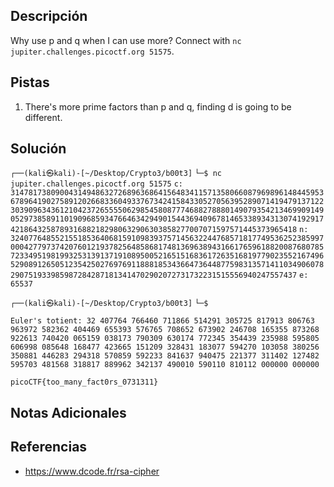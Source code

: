 ## Descripción

Why use p and q when I can use more? Connect with `nc jupiter.challenges.picoctf.org 51575`.
## Pistas

1. There's more prime factors than p and q, finding d is going to be different.

## Solución

`┌──(kali㉿kali)-[~/Desktop/Crypto3/b00t3]`
`└─$ nc jupiter.challenges.picoctf.org 51575` 
`c: 31478173809004314948632726896368641564834115713580660879698961484459536789641902758912026683360493376734241584330527056395289071419479137122303909634361210423726555506298545808777468827888014907935421346990914905297385891101909685934766463429490154436940967814653389343130741929174218643258789316882182980632906303858277007071597571445373965418`
`n: 32407764855215518536406815910983937571456322447685718177495362523859970004277973742076012193782564858681748136963894316617659618820087680785723349519819932531391371910895005216515168361726351681977902355216749652908912650512354250276976911888185343664736448775983135714110349060782907519339859872842871813414702902072731732231515556940247557437`
`e: 65537`
 
`┌──(kali㉿kali)-[~/Desktop/Crypto3/b00t3]`
`└─$` 


`Euler's totient: 32 407764 766460 711866 514291 305725 817913 806763 963972 582362 404469 655393 576765 708652 673902 246708 165355 873268 922613 740420 065159 038173 790309 630174 772345 354439 235988 595805 606998 085648 168477 423665 151209 328431 183077 594270 103058 380256 350881 446283 294318 570859 592233 841637 940475 221377 311402 127482 595703 481568 318817 889962 342137 490010 590110 810112 000000 000000`


`picoCTF{too_many_fact0rs_0731311}`
## Notas Adicionales



## Referencias
- https://www.dcode.fr/rsa-cipher

